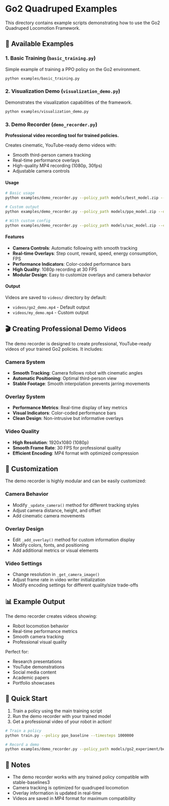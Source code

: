 # Go2 Quadruped Examples

This directory contains example scripts demonstrating how to use the Go2 Quadruped Locomotion Framework.

## 📁 Available Examples

### 1. Basic Training (`basic_training.py`)
Simple example of training a PPO policy on the Go2 environment.

```bash
python examples/basic_training.py
```

### 2. Visualization Demo (`visualization_demo.py`)
Demonstrates the visualization capabilities of the framework.

```bash
python examples/visualization_demo.py
```

### 3. Demo Recorder (`demo_recorder.py`)
**Professional video recording tool for trained policies.**

Creates cinematic, YouTube-ready demo videos with:
- Smooth third-person camera tracking
- Real-time performance overlays
- High-quality MP4 recording (1080p, 30fps)
- Adjustable camera controls

#### Usage

```bash
# Basic usage
python examples/demo_recorder.py --policy_path models/best_model.zip --duration 90

# Custom output
python examples/demo_recorder.py --policy_path models/ppo_model.zip --duration 60 --output my_demo.mp4

# With custom config
python examples/demo_recorder.py --policy_path models/sac_model.zip --config configs/sac_config.yaml
```

#### Features

- **Camera Controls**: Automatic following with smooth tracking
- **Real-time Overlays**: Step count, reward, speed, energy consumption, FPS
- **Performance Indicators**: Color-coded performance bars
- **High Quality**: 1080p recording at 30 FPS
- **Modular Design**: Easy to customize overlays and camera behavior

#### Output

Videos are saved to `videos/` directory by default:
- `videos/go2_demo.mp4` - Default output
- `videos/my_demo.mp4` - Custom output

## 🎬 Creating Professional Demo Videos

The demo recorder is designed to create professional, YouTube-ready videos of your trained Go2 policies. It includes:

### Camera System
- **Smooth Tracking**: Camera follows robot with cinematic angles
- **Automatic Positioning**: Optimal third-person view
- **Stable Footage**: Smooth interpolation prevents jarring movements

### Overlay System
- **Performance Metrics**: Real-time display of key metrics
- **Visual Indicators**: Color-coded performance bars
- **Clean Design**: Non-intrusive but informative overlays

### Video Quality
- **High Resolution**: 1920x1080 (1080p)
- **Smooth Frame Rate**: 30 FPS for professional quality
- **Efficient Encoding**: MP4 format with optimized compression

## 🔧 Customization

The demo recorder is highly modular and can be easily customized:

### Camera Behavior
- Modify `_update_camera()` method for different tracking styles
- Adjust camera distance, height, and offset
- Add cinematic camera movements

### Overlay Design
- Edit `_add_overlay()` method for custom information display
- Modify colors, fonts, and positioning
- Add additional metrics or visual elements

### Video Settings
- Change resolution in `_get_camera_image()`
- Adjust frame rate in video writer initialization
- Modify encoding settings for different quality/size trade-offs

## 📊 Example Output

The demo recorder creates videos showing:
- Robot locomotion behavior
- Real-time performance metrics
- Smooth camera tracking
- Professional visual quality

Perfect for:
- Research presentations
- YouTube demonstrations
- Social media content
- Academic papers
- Portfolio showcases

## 🚀 Quick Start

1. Train a policy using the main training script
2. Run the demo recorder with your trained model
3. Get a professional video of your robot in action!

```bash
# Train a policy
python train.py --policy ppo_baseline --timesteps 1000000

# Record a demo
python examples/demo_recorder.py --policy_path models/go2_experiment/best_model.zip
```

## 📝 Notes

- The demo recorder works with any trained policy compatible with stable-baselines3
- Camera tracking is optimized for quadruped locomotion
- Overlay information is updated in real-time
- Videos are saved in MP4 format for maximum compatibility
